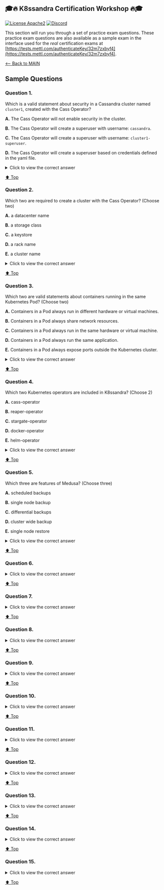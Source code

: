 ## 🎓🔥 K8ssandra Certification Workshop 🔥🎓

[![License Apache2](https://img.shields.io/hexpm/l/plug.svg)](http://www.apache.org/licenses/LICENSE-2.0)
[![Discord](https://img.shields.io/discord/685554030159593522)](https://discord.com/widget?id=685554030159593522&theme=dark)

This section will run you through a set of practice exam questions.  These practice exam questions are also available as a sample exam in the interface used for the *real* certification exams at [https://tests.mettl.com/authenticateKey/32m7zxbyf4](https://tests.mettl.com/authenticateKey/32m7zxbyf4).

[<-- Back to MAIN](./README.md)

## Sample Questions

### Question 1.
Which is a valid statement about security in a Cassandra cluster named `cluster1`, created with the Cass Operator?

**A.** The Cass Operator will not enable security in the cluster.

**B.** The Cass Operator will create a superuser with username: `cassandra`.

**C.** The Cass Operator will create a superuser with username: `cluster1-superuser`.

**D.** The Cass Operator will create a superuser based on credentials defined in the yaml file.

<details><summary>Click to view the correct answer</summary>
<p>
    
| The correct answer is C |
|:---|
| The Cass Operator creates a secure Cassandra cluster. Unlike a local Cassandra installation, the super user will be: `cluster1-superuser`. The password for this user will be stored in a Kubernetes secret. |
</p>
</details>

[⬆️ Top](#sample-questions)

### Question 2.

Which two are required to create a cluster with the Cass Operator? (Choose two)

**A.** a datacenter name

**B.** a storage class

**C.** a keystore

**D.** a rack name

**E.** a cluster name

<details><summary>Click to view the correct answer</summary>
<p>
    
| The correct answers are B and E |
|:---|
| All Cassandra clusters must have a cluster name. Since Cassandra is a database, it must be stateful. Therefore the Cass Operator requires a k8s storage class. Datacenters, racks and keystores are optional in Cassandra. |
</p>
</details>

[⬆️ Top](#sample-questions)

### Question 3.
Which two are valid statements about containers running in the same Kubernetes Pod? (Choose two)

**A.** Containers in a Pod always run in different hardware or virtual machines.

**B.** Containers in a Pod always share network resources.

**C.** Containers in a Pod always run in the same hardware or virtual machine.

**D.** Containers in a Pod always run the same application.

**E.** Containers in a Pod always expose ports outside the Kubernetes cluster.

<details><summary>Click to view the correct answer</summary>
<p>
    
| The correct answers are B and C |
|:---|
| A Pod may house multiple containers. Containers in a Pod share network resources and run on the same hardware or virtual machine.

Containers in the same Pod often run different applications. Containers may offer services that are only used in the K8s cluster and do not need to be exposed to the outside world.
|
</p>
</details>

[⬆️ Top](#sample-questions)

### Question 4.

Which two Kubernetes operators are included in K8ssandra? (Choose 2)

**A.** cass-operator

**B.** reaper-operator

**C.** stargate-operator

**D.** docker-operator

**E.** helm-operator

<details><summary>Click to view the correct answer</summary>
<p>
    
| The correct answers are A and B |
|:---|
| K8ssandra includes the cass-operator and reaper-operator. There is no stargate-operator.  Docker and Helm are not included in the K8ssandra deployment and there are no Docker or Helm operators. |
</p>
</details>

[⬆️ Top](#sample-questions)

### Question 5.

Which three are features of Medusa? (Choose three)
 
**A.** scheduled backups

**B.** single node backup

**C.** differential backups

**D.** cluster wide backup

**E.** single node restore

<details><summary>Click to view the correct answer</summary>
<p>
    
| The correct answers are B, C and D |
|:---|
| Medusa supports single node backup and restore including differential backups. Medusa does not have scheduling capability -- external tools like cron can provide rudimentary scheduling features. Likewise, Medusa instances backup individual Cassandra nodes. Medusa does not perform *cluster-wide* backups. To do *cluster-wide* backup,  set up an external orchestration tool to manage Medusa instances. |
</p>
</details>

[⬆️ Top](#sample-questions)

### Question 6.

<details><summary>Click to view the correct answer</summary>
<p>
    
| The correct answer is ZZZ |
|:---|
| Lorem ipsum dolor sit amet, consectetur adipiscing elit, sed do eiusmod tempor incididunt ut labore et dolore magna aliqua. Ut enim ad minim veniam, quis nostrud exercitation ullamco laboris nisi ut aliquip |
</p>
</details>

[⬆️ Top](#sample-questions)

### Question 7.

<details><summary>Click to view the correct answer</summary>
<p>
    
| The correct answer is ZZZ |
|:---|
| Lorem ipsum dolor sit amet, consectetur adipiscing elit, sed do eiusmod tempor incididunt ut labore et dolore magna aliqua. Ut enim ad minim veniam, quis nostrud exercitation ullamco laboris nisi ut aliquip |
</p>
</details>

[⬆️ Top](#sample-questions)

### Question 8.

<details><summary>Click to view the correct answer</summary>
<p>
    
| The correct answer is ZZZ |
|:---|
| Lorem ipsum dolor sit amet, consectetur adipiscing elit, sed do eiusmod tempor incididunt ut labore et dolore magna aliqua. Ut enim ad minim veniam, quis nostrud exercitation ullamco laboris nisi ut aliquip |
</p>
</details>

[⬆️ Top](#sample-questions)

### Question 9.

<details><summary>Click to view the correct answer</summary>
<p>
    
| The correct answer is ZZZ |
|:---|
| Lorem ipsum dolor sit amet, consectetur adipiscing elit, sed do eiusmod tempor incididunt ut labore et dolore magna aliqua. Ut enim ad minim veniam, quis nostrud exercitation ullamco laboris nisi ut aliquip |
</p>
</details>

[⬆️ Top](#sample-questions)

### Question 10.

<details><summary>Click to view the correct answer</summary>
<p>
    
| The correct answer is ZZZ |
|:---|
| Lorem ipsum dolor sit amet, consectetur adipiscing elit, sed do eiusmod tempor incididunt ut labore et dolore magna aliqua. Ut enim ad minim veniam, quis nostrud exercitation ullamco laboris nisi ut aliquip |
</p>
</details>

[⬆️ Top](#sample-questions)

### Question 11.

<details><summary>Click to view the correct answer</summary>
<p>
    
| The correct answer is ZZZ |
|:---|
| Lorem ipsum dolor sit amet, consectetur adipiscing elit, sed do eiusmod tempor incididunt ut labore et dolore magna aliqua. Ut enim ad minim veniam, quis nostrud exercitation ullamco laboris nisi ut aliquip |
</p>
</details>

[⬆️ Top](#sample-questions)

### Question 12.

<details><summary>Click to view the correct answer</summary>
<p>
    
| The correct answer is ZZZ |
|:---|
| Lorem ipsum dolor sit amet, consectetur adipiscing elit, sed do eiusmod tempor incididunt ut labore et dolore magna aliqua. Ut enim ad minim veniam, quis nostrud exercitation ullamco laboris nisi ut aliquip |
</p>
</details>

[⬆️ Top](#sample-questions)

### Question 13.

<details><summary>Click to view the correct answer</summary>
<p>
    
| The correct answer is ZZZ |
|:---|
| Lorem ipsum dolor sit amet, consectetur adipiscing elit, sed do eiusmod tempor incididunt ut labore et dolore magna aliqua. Ut enim ad minim veniam, quis nostrud exercitation ullamco laboris nisi ut aliquip |
</p>
</details>

[⬆️ Top](#sample-questions)

### Question 14.

<details><summary>Click to view the correct answer</summary>
<p>
    
| The correct answer is ZZZ |
|:---|
| Lorem ipsum dolor sit amet, consectetur adipiscing elit, sed do eiusmod tempor incididunt ut labore et dolore magna aliqua. Ut enim ad minim veniam, quis nostrud exercitation ullamco laboris nisi ut aliquip |
</p>
</details>

[⬆️ Top](#sample-questions)

### Question 15.

<details><summary>Click to view the correct answer</summary>
<p>
    
| The correct answer is ZZZ |
|:---|
| Lorem ipsum dolor sit amet, consectetur adipiscing elit, sed do eiusmod tempor incididunt ut labore et dolore magna aliqua. Ut enim ad minim veniam, quis nostrud exercitation ullamco laboris nisi ut aliquip |
</p>
</details>

[⬆️ Top](#sample-questions)


